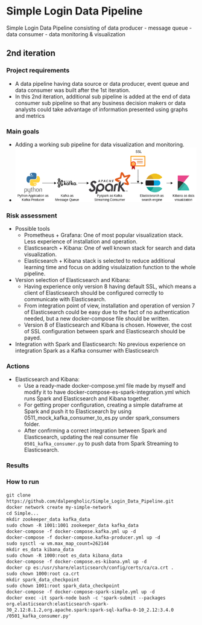 # Simple Login Data Pipeline
Simple Login Data Pipeline consisting of 
data producer - message queue - data consumer - data monitoring & visualization


## 2nd iteration 
### Project requirements
- A data pipeline having data source or data producer, event queue and data consumer was built after the 1st iteration.
- In this 2nd iteration, additional sub pipeline is added at the end of data consumer sub pipeline so that any business decision makers or data analysts could take advantage of information presented using graphs and metrics

### Main goals
- Adding a working sub pipeline for data visualization and monitoring.
- ![diagram](https://github.com/dalpengholic/Simple_Login_Data_Pipeline/blob/master/pics/simple-data-pipeline-drawio-2nd.png)

### Risk assessment
- Possible tools
  - Prometheus + Grafana: One of most popular visualization stack. Less experience of installation and operation.
  - Elasticsearch + Kibana: One of well known stack for search and data visualization.
  - Elasticsearch + Kibana stack is selected to reduce additional learning time and focus on adding visulaization function to the whole pipeline.
- Version selection of Elasticsearch and Kibana:
  - Having experience only version 8 having default SSL, which means a client of Elasticsearch should be configured correctly to communicate with Elasticsearch.
  - From integration point of view, installation and operation of version 7 of Elasticsearch could be easy due to the fact of no authentication needed, but a new docker-compose file should be written.
  - Version 8 of Elasticsearch and Kibana is chosen. However, the cost of SSL configuration between spark and Elasticsearch should be payed.
- Integration with Spark and Elasticsearch: No previous experience on integration Spark as a Kafka consumer with Elasticsearch

### Actions
- Elasticsearch and Kibana:
  - Use a ready-made docker-compose.yml file made by myself and modify it to have docker-compose-es-spark-integration.yml which runs Spark and Elasticsearch and Kibana together. 
  - For getting proper configuration, creating a simple dataframe at Spark and push it to Elasticsearch by using 0511_mock_kafka_consumer_to_es.py under spark_consumers folder.
  - After confirming a correct integration between Spark and Elasticsearch, updating the real consumer file `0501_kafka_consumer.py` to push data from Spark Streaming to Elasticsearch.
### Results
### How to run
```Shell
git clone https://github.com/dalpengholic/Simple_Login_Data_Pipeline.git
docker network create my-simple-network
cd Simple...
mkdir zookeeper_data kafka_data
sudo chown -R 1001:1001 zookeeper_data kafka_data 
docker-compose -f docker-compose.kafka.yml up -d
docker-compose -f docker-compose.kafka-producer.yml up -d
sudo sysctl -w vm.max_map_count=262144
mkdir es_data kibana_data 
sudo chown -R 1000:root es_data kibana_data
docker-compose -f docker-compose.es-kibana.yml up -d
docker cp es:/usr/share/elasticsearch/config/certs/ca/ca.crt .
sudo chown 1000:root ca.crt
mkdir spark_data_checkpoint
sudo chown 1001:root spark_data_checkpoint
docker-compose -f docker-compose-spark-simple.yml up -d
docker exec -it spark-node bash -c 'spark-submit --packages org.elasticsearch:elasticsearch-spark-30_2.12:8.1.2,org.apache.spark:spark-sql-kafka-0-10_2.12:3.4.0 /0501_kafka_consumer.py'
```
